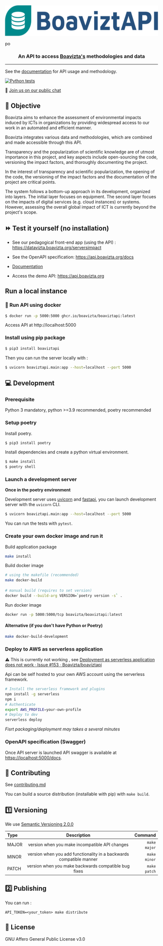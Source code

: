 <p align="center">
    <img src="https://github.com/Boavizta/boaviztapi/blob/main/boaviztapi_color.svg" height="100" alt="BoaviztAPI">
</p>
po
<h3 align="center">
   An API to access <a href="https://boavizta.cmakers.io/">Boavizta's</a> methodologies and data</a>
</h3>

---

See the [documentation](https://doc.api.boavizta.org/) for API usage and methodology.

[![Python tests](https://github.com/Boavizta/boaviztapi/actions/workflows/test.yml/badge.svg)](https://github.com/Boavizta/boaviztapi/actions/workflows/test.yml)

💬 [Join us on our public chat](https://chat.boavizta.org/signup_user_complete/?id=97a1cpe35by49jdc66ej7ktrjc)

## :dart: Objective

Boavizta aims to enhance the assessment of environmental impacts induced by ICTs in organizations by providing widespread access to our work in an automated and efficient manner.

Boavizta integrates various data and methodologies, which are combined and made accessible through this API.

Transparency and the popularization of scientific knowledge are of utmost importance in this project, and key aspects include open-sourcing the code, versioning the impact factors, and thoroughly documenting the project.

In the interest of transparency and scientific popularization, the opening of the code, the versioning of the impact factors and the documentation of the project are critical points. 

The system follows a bottom-up approach in its development, organized into layers. The initial layer focuses on equipment. The second layer focues on the impacts of digital services (e.g. cloud instances) or systems. However, assessing the overall global impact of ICT is currently beyond the project's scope.

## :fast_forward: Test it yourself (no installation)

* See our pedagogical front-end app (using the API) : <https://datavizta.boavizta.org/serversimpact>

* See the OpenAPI specification: <https://api.boavizta.org/docs>

* [Documentation](https://doc.api.boavizta.org/)

* Access the demo API: <https://api.boavizta.org>

## Run a local instance

### :whale: Run API using docker

```bash
$ docker run -p 5000:5000 ghcr.io/boavizta/boaviztapi:latest
```

Access API at http://localhost:5000

### Install using pip package

```bash
$ pip3 install boaviztapi
```

Then you can run the server locally with :

```bash
$ uvicorn boaviztapi.main:app --host=localhost --port 5000
```

## :computer: Development

### Prerequisite

Python 3 mandatory, python >=3.9 recommended, poetry recommended

### Setup poetry

Install poetry.

```bash
$ pip3 install poetry
```

Install dependencies and create a python virtual environment.

```bash
$ make install
$ poetry shell
```

### Launch a development server

**Once in the poetry environment**

Development server uses [uvicorn](https://www.uvicorn.org/) and [fastapi](https://fastapi.tiangolo.com/), you can launch development server with the `uvicorn` CLI.

```bash
$ uvicorn boaviztapi.main:app --host=localhost --port 5000
```

You can run the tests with `pytest`.

### Create your own docker image and run it

Build application package

```sh
make install
```

Build docker image

```sh
# using the makefile (recommended)
make docker-build

# manual build (requires to set version)
docker build --build-arg VERSION=`poetry version -s` .
```

Run docker image

```sh
docker run -p 5000:5000/tcp boavizta/boaviztapi:latest
```

#### Alternative (if you don't have Python or Poetry)

```sh
make docker-build-development
```

### Deploy to AWS as serverless application

⚠ This is currently not working , see  [Deployment as serverless application does not work · Issue #153 · Boavizta/boaviztapi](https://github.com/Boavizta/boaviztapi/issues/153)

Api can be self hosted to your own AWS account using the serverless framework.

```sh
# Install the serverless framework and plugins
npm install -g serverless
npm i
# Authenticate
export AWS_PROFILE=your-own-profile
# Deploy to dev
serverless deploy
```

_Fisrt packaging/deployment may takes a several minutes_

### OpenAPI specification (Swagger)

Once API server is launched API swagger is available at [httsp://localhost:5000/docs](https://localhost:5000/docs).


## :woman: Contributing

See [contributing.md](./CONTRIBUTING.md)

You can build a source distribution (installable with pip) with `make build`.

## :one: Versioning

We use [Semantic Versioning 2.0.0](https://semver.org/)

|    Type     | Description                                                          |    Command        |
| :---        |    :----:                                                            |              ---: |
| MAJOR       | version when you make incompatible API changes                       | ```make major```  |
| MINOR       | version when you add functionality in a backwards compatible manner  | ```make minor```  |
| PATCH       | version when you make backwards compatible bug fixes                 | ```make patch```  |

## :two: Publishing

You can run : 

```shell
API_TOKEN=<your_token> make distribute 
```

## :scroll: License

GNU Affero General Public License v3.0
